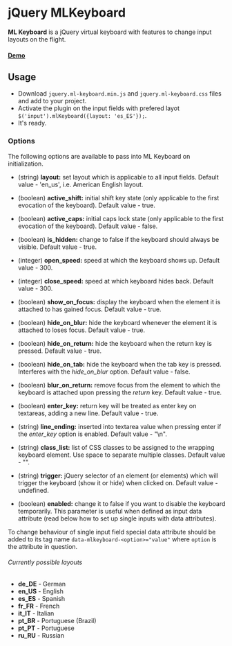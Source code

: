# jQuery MLKeyboard

**ML Keyboard** is a jQuery virtual keyboard with features to change input layouts on the flight.

#### [Demo](http://kyselejsyrecek.github.io/jquery.mlkeyboard/)

## Usage
* Download <code>jquery.ml-keyboard.min.js</code> and <code>jquery.ml-keyboard.css</code> files and add to your project.
* Activate the plugin on the input fields with prefered layot <code>$('input').mlKeyboard({layout: 'es_ES'});</code>.
* It's ready.

### Options
The following options are available to pass into ML Keyboard on initialization.

* (string) **layout:** set layout which is applicable to all input fields. Default value - 'en_us', i.e. American English layout.

* (boolean) **active_shift:** initial shift key state (only applicable to the first evocation of the keyboard). Default value - true.

* (boolean) **active_caps:** initial caps lock state (only applicable to the first evocation of the keyboard). Default value - false.

* (boolean) **is_hidden:** change to false if the keyboard should always be visible. Default value - true.

* (integer) **open_speed:** speed at which the keyboard shows up. Default value - 300.

* (integer) **close_speed:** speed at which keyboard hides back. Default value - 300.

* (boolean) **show_on_focus:** display the keyboard when the element it is attached to has gained focus. Default value - true.

* (boolean) **hide_on_blur:** hide the keyboard whenever the element it is attached to loses focus. Default value - true.

* (boolean) **hide_on_return:** hide the keyboard when the return key is pressed. Default value - true.

* (boolean) **hide_on_tab:** hide the keyboard when the tab key is pressed. Interferes with the *hide_on_blur* option. Default value - false.

* (boolean) **blur_on_return:** remove focus from the element to which the keyboard is attached upon pressing the *return* key. Default value - true.

* (boolean) **enter_key:** return key will be treated as enter key on textareas, adding a new line. Default value - true.

* (string) **line_ending:** inserted into textarea value when pressing enter if the *enter_key* option is enabled. Default value - "\n".

* (string) **class_list:** list of CSS classes to be assigned to the wrapping keyboard element. Use space to separate multiple classes. Default value - "".

* (string) **trigger:** jQuery selector of an element (or elements) which will trigger the keyboard (show it or hide) when clicked on. Default value - undefined.

* (boolean) **enabled:** change it to false if you want to disable the keyboard temporarily. This parameter is useful when defined as input data attribute (read below how to set up single inputs with data attributes).

To change behaviour of single input field special data attribute should be added to its tag name <code>data-mlkeyboard-&lt;option&gt;="value"</code> where <code>option</code> is the attribute in question.

###### Currently possible layouts</h5>
* **de_DE** - German
* **en_US** - English
* **es_ES** - Spanish
* **fr_FR** - French
* **it_IT** - Italian
* **pt_BR** - Portuguese (Brazil)
* **pt_PT** - Portuguese
* **ru_RU** - Russian